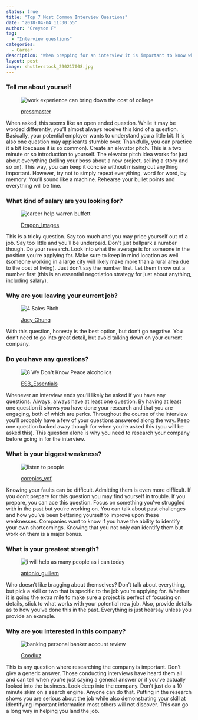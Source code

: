 ```yaml
---
status: true
title: "Top 7 Most Common Interview Questions"
date: "2018-04-04 11:30:55"
author: "Greyson F"
tag:
  - "Interview questions"
categories:
  - Career
description: "When prepping for an interview it is important to know what the potential job will ask. Here are 7 of the most common interview questions you'll experience."
layout: post
image: shutterstock_290217008.jpg
---
```


### Tell me about yourself

<figure aria-describedby="caption-attachment-4293" class="wp-caption alignnone" id="attachment_4293" style="width: 700px">

![work experience can bring down the cost of college](/posts/shutterstock_210347026.jpg)<figcaption class="wp-caption-text" id="caption-attachment-4293">[pressmaster](https://www.shutterstock.com/pic-210347026/stock-photo-young-business-partners-sharing-ideas-and-planning-work-at-meeting-in-office.html)

</figcaption></figure>

When asked, this seems like an open ended question. While it may be worded differently, you’ll almost always receive this kind of a question. Basically, your potential employer wants to understand you a little bit. It is also one question may applicants stumble over. Thankfully, you can practice it a bit (because it is so common). Create an elevator pitch. This is a two minute or so introduction to yourself. The elevator pitch idea works for just about everything (telling your boss about a new project, selling a story and so on). This way, you can keep it concise without missing out anything important. However, try not to simply repeat everything, word for word, by memory. You’ll sound like a machine. Rehearse your bullet points and everything will be fine.

### What kind of salary are you looking for?

<figure aria-describedby="caption-attachment-4042" class="wp-caption alignnone" id="attachment_4042" style="width: 700px">

![career help warren buffett](/posts/shutterstock_148377209.jpg)<figcaption class="wp-caption-text" id="caption-attachment-4042">[Dragon_Images](https://www.shutterstock.com/pic-148377209/stock-photo-close-up-image-of-a-thoughtful-businessman-with-chin-on-hand-against-a-grey-background.html)</figcaption></figure>

This is a tricky question. Say too much and you may price yourself out of a job. Say too little and you’ll be underpaid. Don’t just ballpark a number though. Do your research. Look into what the average is for someone in the position you’re applying for. Make sure to keep in mind location as well (someone working in a large city will likely make more than a rural area due to the cost of living). Just don’t say the number first. Let them throw out a number first (this is an essential negotiation strategy for just about anything, including salary).

### Why are you leaving your current job?

<figure aria-describedby="caption-attachment-3890" class="wp-caption alignnone" id="attachment_3890" style="width: 700px">

![4 Sales Pitch](/posts/4-Sales-Pitch.jpg)<figcaption class="wp-caption-text" id="caption-attachment-3890">[Joey_Chung](https://www.shutterstock.com/pic-323189642/stock-photo-businessman-and-businesswoman-meeting-on-sales-pitch.html)</figcaption></figure>

With this question, honesty is the best option, but don’t go negative. You don’t need to go into great detail, but avoid talking down on your current company.

### Do you have any questions?

<figure aria-describedby="caption-attachment-3827" class="wp-caption alignnone" id="attachment_3827" style="width: 700px">

![8 We Don't Know Peace alcoholics](/posts/8-We-Dont-Know-Peace-alcoholics.jpg)<figcaption class="wp-caption-text" id="caption-attachment-3827">[ESB_Essentials](https://www.shutterstock.com/pic-380896702/stock-photo-two-colleages-disagreeing-and-fighting-at-work.html)

</figcaption></figure>

Whenever an interview ends you’ll likely be asked if you have any questions. Always, always have at least one question. By having at least one question it shows you have done your research and that you are engaging, both of which are perks. Throughout the course of the interview you’ll probably have a few of your questions answered along the way. Keep one question tucked away though for when you’re asked this (you will be asked this). This question alone is why you need to research your company before going in for the interview.

### What is your biggest weakness?

<figure aria-describedby="caption-attachment-4258" class="wp-caption alignnone" id="attachment_4258" style="width: 700px">

![listen to people](/posts/shutterstock_172850804.jpg)<figcaption class="wp-caption-text" id="caption-attachment-4258">[corepics_vof](https://www.shutterstock.com/pic-172850804/stock-photo-two-woman-talking-about-the-latest-gossip-on-their-coffeebreak-in-the-office-attentively-listening-to-eachother.html)</figcaption></figure>

Knowing your faults can be difficult. Admitting them is even more difficult. If you don’t prepare for this question you may find yourself in trouble. If you prepare, you can ace this question. Focus on something you’ve struggled with in the past but you’re working on. You can talk about past challenges and how you’ve been bettering yourself to improve upon these weaknesses. Companies want to know if you have the ability to identify your own shortcomings. Knowing that you not only can identify them but work on them is a major bonus.

### What is your greatest strength?

<figure aria-describedby="caption-attachment-4250" class="wp-caption alignnone" id="attachment_4250" style="width: 700px">

![i will help as many people as i can today](/posts/shutterstock_407325712.jpg)<figcaption class="wp-caption-text" id="caption-attachment-4250">[antonio_guillem](https://www.shutterstock.com/pic-407325712/stock-photo-businesspeople-smiling-coworking-commenting-and-showing-growth-graphic-and-taking-a-business.html)</figcaption></figure>

Who doesn’t like bragging about themselves? Don’t talk about everything, but pick a skill or two that is specific to the job you’re applying for. Whether it is going the extra mile to make sure a project is perfect of focusing on details, stick to what works with your potential new job. Also, provide details as to how you’ve done this in the past. Everything is just hearsay unless you provide an example.

### Why are you interested in this company?

<figure aria-describedby="caption-attachment-3586" class="wp-caption alignnone" id="attachment_3586" style="width: 700px">

![banking personal banker account review](/posts/bigstock-Woman-meeting-financial-advise-64564396-e1463938376622.jpg)<figcaption class="wp-caption-text" id="caption-attachment-3586">[Goodluz](https://www.bigstockphoto.com/image-64564396/stock-photo-woman-meeting-financial-adviser-in-office)</figcaption></figure>

This is any question where researching the company is important. Don’t give a generic answer. Those conducting interviews have heard them all and can tell when you’re just saying a general answer or if you’ve actually looked into the business. Look deep into the company. Don’t just do a 10 minute skim on a search engine. Anyone can do that. Putting in the research shows you are serious about the job while also demonstrating your skill at identifying important information most others will not discover. This can go a long way in helping you land the job.
